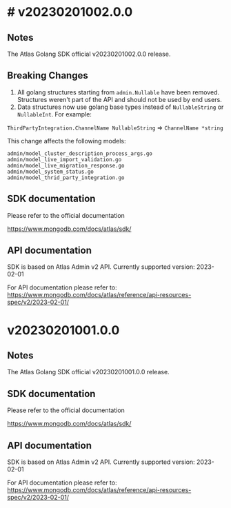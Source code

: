
# # v20230201002.0.0

## Notes

 The Atlas Golang SDK official v20230201002.0.0 release. 

## Breaking Changes

1. All golang structures starting from `admin.Nullable` have been removed.
Structures weren't part of the API and should not be used by end users.
2. Data structures now use golang base types instead of `NullableString` or `NullableInt`.
For example:

`ThirdPartyIntegration.ChannelName NullableString` => `ChannelName *string`

This change affects the following models:
```
admin/model_cluster_description_process_args.go
admin/model_live_import_validation.go
admin/model_live_migration_response.go
admin/model_system_status.go
admin/model_thrid_party_integration.go
```

## SDK documentation
 
Please refer to the official documentation

https://www.mongodb.com/docs/atlas/sdk/

## API documentation

SDK is based on Atlas Admin v2 API.
Currently supported version: 2023-02-01

For API documentation please refer to: 
https://www.mongodb.com/docs/atlas/reference/api-resources-spec/v2/2023-02-01/


# v20230201001.0.0

## Notes

 The Atlas Golang SDK official v20230201001.0.0 release. 

## SDK documentation
 
Please refer to the official documentation

https://www.mongodb.com/docs/atlas/sdk/

## API documentation

SDK is based on Atlas Admin v2 API.
Currently supported version: 2023-02-01

For API documentation please refer to: 
https://www.mongodb.com/docs/atlas/reference/api-resources-spec/v2/2023-02-01/
